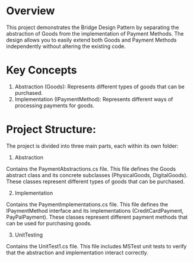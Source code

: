 # Overview

This project demonstrates the Bridge Design Pattern by separating the abstraction of Goods from the implementation of Payment Methods. The design allows you to easily extend both Goods and Payment Methods independently without altering the existing code.

# Key Concepts

1. Abstraction (Goods): Represents different types of goods that can be purchased.
2. Implementation (IPaymentMethod): Represents different ways of processing payments for goods.

# Project Structure:

The project is divided into three main parts, each within its own folder:

1. Abstraction

Contains the PaymentAbstractions.cs file.
This file defines the Goods abstract class and its concrete subclasses (PhysicalGoods, DigitalGoods).
These classes represent different types of goods that can be purchased.

2. Implementation

Contains the PaymentImplementations.cs file.
This file defines the IPaymentMethod interface and its implementations (CreditCardPayment, PayPalPayment).
These classes represent different payment methods that can be used for purchasing goods.

3. UnitTesting

Contains the UnitTest1.cs file.
This file includes MSTest unit tests to verify that the abstraction and implementation interact correctly.
